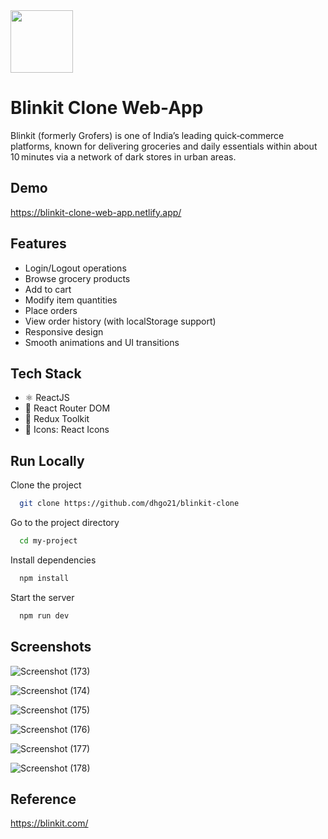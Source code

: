 <img src="https://github.com/user-attachments/assets/8287ea88-2c28-4806-83b4-efea7baf0bdb" width="100" />


# Blinkit Clone Web-App

Blinkit (formerly Grofers) is one of India’s leading quick‑commerce platforms, known for delivering groceries and daily essentials within about 10 minutes via a network of dark stores in urban areas.


## Demo

https://blinkit-clone-web-app.netlify.app/


## Features

- Login/Logout operations
- Browse grocery products
- Add to cart
- Modify item quantities
- Place orders
- View order history (with localStorage support)
- Responsive design
- Smooth animations and UI transitions


## Tech Stack

- ⚛️ ReactJS
- 🧾 React Router DOM
- 🔄 Redux Toolkit
- 🎨 Icons: React Icons


## Run Locally

Clone the project

```bash
  git clone https://github.com/dhgo21/blinkit-clone
```

Go to the project directory

```bash
  cd my-project
```

Install dependencies

```bash
  npm install
```

Start the server

```bash
  npm run dev
```


## Screenshots

![Screenshot (173)](https://github.com/user-attachments/assets/5fce49d7-ee11-4901-a974-997019d68d90)

![Screenshot (174)](https://github.com/user-attachments/assets/d026fe54-837e-4f4c-8551-08e9f7ee9bb3)

![Screenshot (175)](https://github.com/user-attachments/assets/ea4904bb-2292-4899-a3ab-89e2e6e5df38)

![Screenshot (176)](https://github.com/user-attachments/assets/5fabd032-4b82-4899-a4f4-3069304b0747)

![Screenshot (177)](https://github.com/user-attachments/assets/21197246-ac6e-47fe-89ed-cce044cb784c)

![Screenshot (178)](https://github.com/user-attachments/assets/f8cb5b79-4a65-467c-82af-15b3fa522502)


## Reference

https://blinkit.com/
